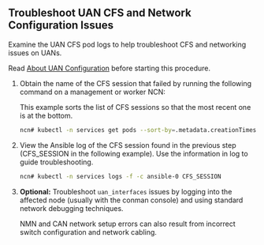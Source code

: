 
## Troubleshoot UAN CFS and Network Configuration Issues

Examine the UAN CFS pod logs to help troubleshoot CFS and networking issues on UANs.

Read [About UAN Configuration](#about_uan_configuration) before starting this procedure.

1. Obtain the name of the CFS session that failed by running the following command on a management or worker NCN:

    This example sorts the list of CFS sessions so that the most recent one is at the bottom.

    ```bash
    ncn# kubectl -n services get pods --sort-by=.metadata.creationTimestamp | grep ^cfs
    ```

2. View the Ansible log of the CFS session found in the previous step \(CFS\_SESSION in the following example\). Use the information in log to guide troubleshooting.

    ```bash
    ncn# kubectl -n services logs -f -c ansible-0 CFS_SESSION
    ```

3. **Optional:** Troubleshoot `uan_interfaces` issues by logging into the affected node \(usually with the conman console\) and using standard network debugging techniques.

    NMN and CAN network setup errors can also result from incorrect switch configuration and network cabling.
